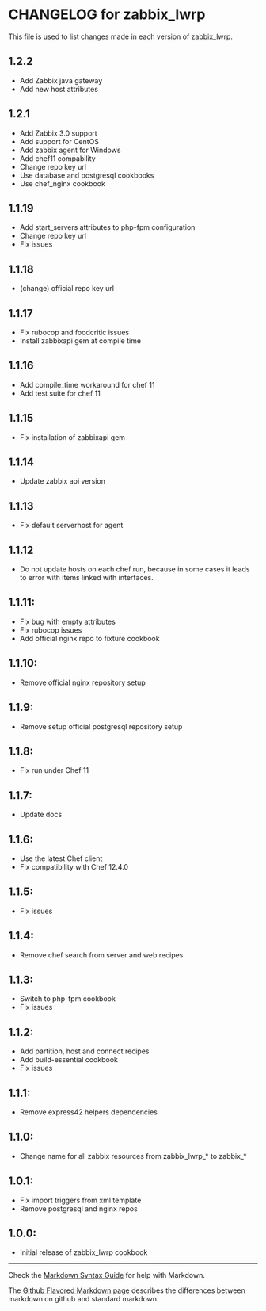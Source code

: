# CHANGELOG for zabbix_lwrp

This file is used to list changes made in each version of zabbix_lwrp.

## 1.2.2
* Add Zabbix java gateway
* Add new host attributes

## 1.2.1
* Add Zabbix 3.0 support
* Add support for CentOS
* Add zabbix agent for Windows
* Add chef11 compability
* Change repo key url
* Use database and postgresql cookbooks
* Use chef_nginx cookbook

## 1.1.19
* Add start_servers attributes to php-fpm configuration
* Change repo key url
* Fix issues

## 1.1.18
* (change) official repo key url

## 1.1.17
* Fix rubocop and foodcritic issues
* Install zabbixapi gem at compile time

## 1.1.16
* Add compile_time workaround for chef 11
* Add test suite for chef 11

## 1.1.15
* Fix installation of zabbixapi gem

## 1.1.14
* Update zabbix api version

## 1.1.13
* Fix default serverhost for agent

## 1.1.12
* Do not update hosts on each chef run, because in some cases it leads to error with items linked with interfaces.

## 1.1.11:
* Fix bug with empty attributes
* Fix rubocop issues
* Add official nginx repo to fixture cookbook

## 1.1.10:

* Remove official nginx repository setup

## 1.1.9:

* Remove setup official postgresql repository setup

## 1.1.8:

* Fix run under Chef 11

## 1.1.7:

* Update docs

## 1.1.6:

* Use the latest Chef client
* Fix compatibility with Chef 12.4.0

## 1.1.5:

* Fix issues

## 1.1.4:

* Remove chef search from server and web recipes

## 1.1.3:

* Switch to php-fpm cookbook
* Fix issues

## 1.1.2:

* Add partition, host and connect recipes
* Add build-essential cookbook
* Fix issues

## 1.1.1:

* Remove express42 helpers dependencies

## 1.1.0:

* Change name for all zabbix resources from zabbix_lwrp_* to zabbix_*

## 1.0.1:

* Fix import triggers from xml template
* Remove postgresql and nginx repos

## 1.0.0:

* Initial release of zabbix_lwrp cookbook

- - -
Check the [Markdown Syntax Guide](http://daringfireball.net/projects/markdown/syntax) for help with Markdown.

The [Github Flavored Markdown page](http://github.github.com/github-flavored-markdown/) describes the differences between markdown on github and standard markdown.
